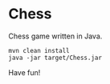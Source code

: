 # Chess
Chess game written in Java.

```
mvn clean install
java -jar target/Chess.jar
```

Have fun!
